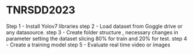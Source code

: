 # TNRSDD2023
Step 1 - Install Yolov7 libraries
step 2 - Load dataset from Goggle drive or any datasource.
step 3 - Create folder structure , necessary changes in parameter setting
         the dataset slicing 80% for train and 20% for test.
step 4 - Create a training model
step 5 - Evaluate real time video or images
